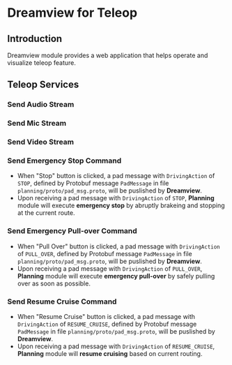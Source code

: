 
# Dreamview for Teleop

## Introduction
Dreamview module provides a web application that helps operate and visualize teleop feature.

## Teleop Services

### Send Audio Stream

### Send Mic Stream

### Send Video Stream

### Send Emergency Stop Command
- When "Stop" button is clicked, a pad message with `DrivingAction` of `STOP`, defined by Protobuf message `PadMessage` in file `planning/proto/pad_msg.proto`, will be puslished by **Dreamview**.
- Upon receiving a pad message with `DrivingAction` of `STOP`, **Planning** module will execute **emergency stop** by abruptly brakeing and stopping at the current route.

### Send Emergency Pull-over Command
- When "Pull Over" button is clicked, a pad message with `DrivingAction` of `PULL_OVER`, defined by Protobuf message `PadMessage` in file `planning/proto/pad_msg.proto`, will be puslished by **Dreamview**.
- Upon receiving a pad message with `DrivingAction` of `PULL_OVER`, **Planning** module will execute **emergency pull-over** by safely pulling over as soon as possible.

### Send Resume Cruise Command
- When "Resume Cruise" button is clicked, a pad message with `DrivingAction` of `RESUME_CRUISE`, defined by Protobuf message `PadMessage` in file `planning/proto/pad_msg.proto`, will be puslished by **Dreamview**.
- Upon receiving a pad message with `DrivingAction` of `RESUME_CRUISE`, **Planning** module will **resume cruising** based on current routing.


